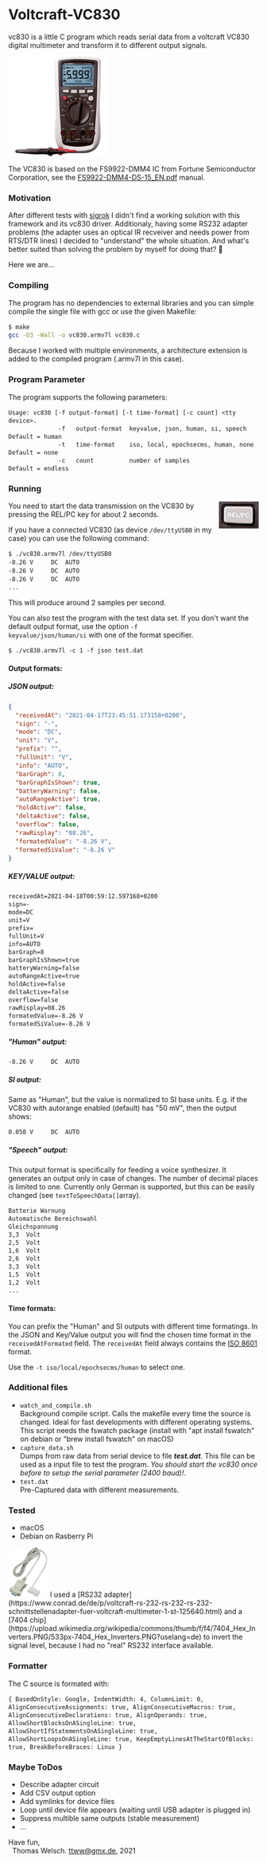 # Voltcraft-VC830

vc830 is a little C program which reads serial data from a voltcraft VC830 digital multimeter and transform it to different output signals.

<img src="doc/voltcraft-vc830.png" alt="VC830" width="200px"/>

The VC830 is based on the FS9922-DMM4 IC from Fortune Semiconductor Corporation, see the [FS9922-DMM4-DS-15_EN.pdf](http://www.ic-fortune.com/upload/Download/FS9922-DMM4-DS-13_EN.pdf) manual.

### Motivation

After different tests with [sigrok](https://sigrok.org) I didn't find a working solution with this framework and its vc830 driver. Additionaly, having some RS232 adapter problems (the adapter uses an optical IR recveiver and needs power from RTS/DTR lines) I decided to "understand" the whole situation. And what's better suited than solving the problem by myself for doing that? 🤔

Here we are...

### Compiling

The program has no dependencies to external libraries and you can simple compile the single file with gcc or use the given Makefile:

```bash
$ make
gcc -O3 -Wall -o vc830.armv7l vc830.c
```
Because I worked with multiple environments, a architecture extension is added to the compiled program (.armv7l in this case).

### Program Parameter

The program supports the following parameters:

```
Usage: vc830 [-f output-format] [-t time-format] [-c count] <tty device>.
              -f   output-format  keyvalue, json, human, si, speech     Default = human
              -t   time-format    iso, local, epochsecms, human, none   Default = none
              -c   count          number of samples                     Default = endless
```

### Running

<img src="doc/voltcraft-vc830-REL-PC-Key.png" alt="REL/PC" style="width:80px ;float:right;"/>
You need to start the data transmission on the VC830 by pressing the REL/PC key for about 2 seconds.

If you have a connected VC830 (as device <code>/dev/ttyUSB0</code> in my case) you can use the following command:

```bash
$ ./vc830.armv7l /dev/ttyUSB0
-8.26 V		DC	AUTO
-8.26 V		DC	AUTO
-8.26 V		DC	AUTO
...
```

This will produce around 2 samples per second.

You can also test the program with the test data set. If you don't want the default output format, use the option <code>-f keyvalue/json/human/si</code> with one of the format specifier.

```
$ ./vc830.armv7l -c 1 -f json test.dat
```
#### Output formats:
##### JSON output:
```json
{
  "receivedAt": "2021-04-17T23:45:51.173158+0200",
  "sign": "-",
  "mode": "DC",
  "unit": "V",
  "prefix": "",
  "fullUnit": "V",
  "info": "AUTO",
  "barGraph": 8,
  "barGraphIsShown": true,
  "batteryWarning": false,
  "autoRangeActive": true,
  "holdActive": false,
  "deltaActive": false,
  "overflow": false,
  "rawRisplay": "08.26",
  "formatedValue": "-8.26 V",
  "formatedSiValue": "-8.26 V"
}
```
##### KEY/VALUE output:
```
receivedAt=2021-04-18T00:59:12.597168+0200
sign=-
mode=DC
unit=V
prefix=
fullUnit=V
info=AUTO
barGraph=8
barGraphIsShown=true
batteryWarning=false
autoRangeActive=true
holdActive=false
deltaActive=false
overflow=false
rawRisplay=08.26
formatedValue=-8.26 V
formatedSiValue=-8.26 V

```

##### "Human" output:
```
-8.26 V		DC	AUTO
```

##### SI output:
Same as "Human", but the value is normalized to SI base units. E.g. if the VC830 with autorange enabled (default) has "50 mV", then the output shows:

```
0.050 V		DC	AUTO
```

##### "Speech" output:
This output format is specifically for feeding a voice synthesizer. It generates an output only in case of changes. The number of decimal places is limited to one. 
Currently only German is supported, but this can be easily changed (see <code>textToSpeechData[]</code>array).

```
Batterie Warnung
Automatische Bereichswahl
Gleichspannung
3,3  Volt
2,5  Volt
1,6  Volt
2,6  Volt
3,3  Volt
1,5  Volt
1,2  Volt
...
```

#### Time formats:
You can prefix the "Human" and SI outputs with different time formatings. In the JSON and Key/Value output you will find the chosen time format in the <code>receivedAtFormated</code> field. The <code>receivedAt</code> field always contains the [ISO 8601](https://en.wikipedia.org/wiki/ISO_8601) format.

Use the <code>-t iso/local/epochsecms/human</code> to select one.

### Additional files

- `watch_and_compile.sh`<br>
Background compile script. Calls the makefile every time the source is changed. Ideal for fast developments with different operating systems. This script needs the fswatch package (install with "apt install fswatch" on debian or "brew install fswatch" on macOS)
- `capture_data.sh`<br>
Dumps from raw data from serial device to file ***test.dat***. This file can be used as a input file to test the program. _You should start the vc830 once before to setup the serial parameter (2400 baud)!_.
- `test.dat`<br>
Pre-Captured data with different measurements.

### Tested

-  macOS
-  Debian on Rasberry Pi

<img src="doc/voltcraft-rs232.png" alt="REL/PC" width="80px"/>
I used a [RS232 adapter](https://www.conrad.de/de/p/voltcraft-rs-232-rs-232-rs-232-schnittstellenadapter-fuer-voltcraft-multimeter-1-st-125640.html) and a [7404 chip](https://upload.wikimedia.org/wikipedia/commons/thumb/f/f4/7404_Hex_Inverters.PNG/533px-7404_Hex_Inverters.PNG?uselang=de) to invert the signal level, because I had no "real" RS232 interface available.

### Formatter
The C source is formated with:

```
{ BasedOnStyle: Google, IndentWidth: 4, ColumnLimit: 0, AlignConsecutiveAssignments: true, AlignConsecutiveMacros: true, AlignConsecutiveDeclarations: true, AlignOperands: true, AllowShortBlocksOnASingleLine: true, AllowShortIfStatementsOnASingleLine: true, AllowShortLoopsOnASingleLine: true, KeepEmptyLinesAtTheStartOfBlocks: true, BreakBeforeBraces: Linux }
```

### Maybe ToDos

- Describe adapter circuit 
- Add CSV output option
- Add symlinks for device files
- Loop until device file appears (waiting until USB adapter is plugged in)
- Suppress multible same outputs (stable measurement)
- ...

Have fun,<br>
&nbsp;&nbsp;Thomas Welsch. ttww@gmx.de, 2021
  

 





